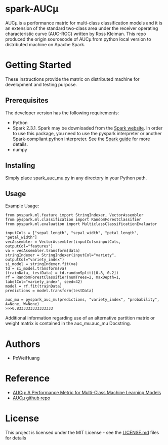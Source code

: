 # spark-AUCμ
AUCμ is a performance matric for multi-class classification models and it is an extension of the standard two-class area under the receiver operating characteristic curve (AUC-ROC) written by Ross Kleiman. This repo produced the origin sourcecode of AUCμ from python local version to distributed machine on Apache Spark.

# Getting Started
These instructions provide the matric on distributed machine for development and testing purpose.

## Prerequisites
The developer version has the following requirements: 
* Python
* Spark 2.3.1. Spark may be downloaded from the [Spark website](https://spark.apache.org/). In order to use this package, you need to use the pyspark interpreter or another Spark-compliant python interpreter. See the [Spark guide](https://spark.apache.org/docs/latest/rdd-programming-guide.html) for more details.
* numpy

## Installing
Simply place spark_auc_mu.py in any directory in your Python path.

## Usage
Example Usage:

    from pyspark.ml.feature import StringIndexer, VectorAssembler
    from pyspark.ml.classification import RandomForestClassifier
    from pyspark.ml.evaluation import MulticlassClassificationEvaluator

    inputCols = ["sepal_length", "sepal_width", "petal_length", "petal_width"]
    vecAssembler = VectorAssembler(inputCols=inputCols, outputCol="features")
    va = vecAssembler.transform(data)
    stringIndexer = StringIndexer(inputCol="variety", outputCol="variety_index")
    si_model = stringIndexer.fit(va)
    td = si_model.transform(va)
    (trainData, testData) = td.randomSplit([0.8, 0.2])
    rf = RandomForestClassifier(numTrees=2, maxDepth=1, labelCol="variety_index", seed=42)
    model = rf.fit(trainData)
    predictions = model.transform(testData)
    
    auc_mu = pyspark_auc_mu(predictions, "variety_index", "probability", A=None, W=None)
    >>>0.8333333333333333
    
Additional information regarding use of an alternative partition matrix or weight matrix is contained in the auc_mu.auc_mu Docstring.

# Authors
* PoWeiHuang

# Reference
* [AUCµ: A Performance Metric for Multi-Class Machine Learning Models](http://proceedings.mlr.press/v97/kleiman19a/kleiman19a.pdf)
* [AUCµ github repo](https://github.com/kleimanr/auc_mu)

# License
This project is licensed under the MIT License - see the [LICENSE.md](https://github.com/poweihuang/spark-aucmu/blob/master/LICENSE) files for details
